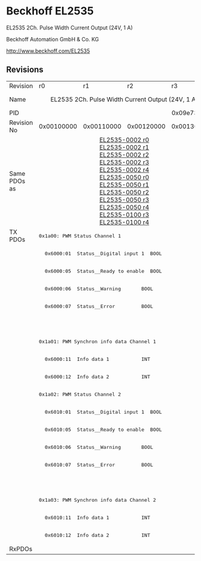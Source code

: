 # Beckhoff EL2535

EL2535 2Ch. Pulse Width Current Output (24V, 1 A)

Beckhoff Automation GmbH & Co. KG

http://www.beckhoff.com/EL2535

## Revisions
<table>
<tr >
<td>Revision</td>
<td>r0</td>
<td>r1</td>
<td>r2</td>
<td>r3</td>
<td>r5</td>
<td>r6</td>
<td>r7</td>
</tr>
<tr >
<td>Name</td>
<td colspan=4 align="center">EL2535 2Ch. Pulse Width Current Output (24V, 1 A)</td>
<td colspan=3 align="center">EL2535 2Ch. Pulse Width Current Output (24V, 1A)</td>
</tr>
<tr >
<td>PID</td>
<td colspan=7 align="center">0x09e73052</td>
</tr>
<tr >
<td>Revision No</td>
<td>0x00100000</td>
<td>0x00110000</td>
<td>0x00120000</td>
<td>0x00130000</td>
<td>0x00150000</td>
<td>0x00160000</td>
<td>0x00170000</td>
</tr>
<tr >
<td>Same PDOs as</td>
<td colspan=4 align="center"><a href="EL2535-0002">EL2535-0002 r0</a><br/><a href="EL2535-0002">EL2535-0002 r1</a><br/><a href="EL2535-0002">EL2535-0002 r2</a><br/><a href="EL2535-0002">EL2535-0002 r3</a><br/><a href="EL2535-0002">EL2535-0002 r4</a><br/><a href="EL2535-0050">EL2535-0050 r0</a><br/><a href="EL2535-0050">EL2535-0050 r1</a><br/><a href="EL2535-0050">EL2535-0050 r2</a><br/><a href="EL2535-0050">EL2535-0050 r3</a><br/><a href="EL2535-0050">EL2535-0050 r4</a><br/><a href="EL2535-0100">EL2535-0100 r3</a><br/><a href="EL2535-0100">EL2535-0100 r4</a></td>
<td colspan=2 align="center"><a href="EL2535-0002">EL2535-0002 r5</a><br/><a href="EL2535-0002">EL2535-0002 r6</a><br/><a href="EL2535-0005">EL2535-0005 r6</a><br/><a href="EL2535-0050">EL2535-0050 r5</a><br/><a href="EL2535-0050">EL2535-0050 r6</a><br/><a href="EL2535-0100">EL2535-0100 r5</a><br/><a href="EL2535-0100">EL2535-0100 r6</a></td>
<td><a href="EL2535-0002">EL2535-0002 r7</a><br/><a href="EL2535-0005">EL2535-0005 r7</a><br/><a href="EL2535-0050">EL2535-0050 r7</a><br/><a href="EL2535-0100">EL2535-0100 r7</a></td>
</tr>
<tr class="txpdo pdosection">
<td rowspan=18 valign=top>TX PDOs</td>
<td colspan=7 align="left"><pre>0x1a00: PWM Status Channel 1</pre></td>
<td></td>
</tr>
<tr class="txpdo">
<td colspan=7 align="left"><pre>  0x6000:01  Status__Digital input 1  BOOL</pre></td>
</tr>
<tr class="txpdo">
<td colspan=7 align="left"><pre>  0x6000:05  Status__Ready to enable  BOOL</pre></td>
</tr>
<tr class="txpdo">
<td colspan=7 align="left"><pre>  0x6000:06  Status__Warning       BOOL</pre></td>
</tr>
<tr class="txpdo">
<td colspan=7 align="left"><pre>  0x6000:07  Status__Error         BOOL</pre></td>
</tr>
<tr class="txpdo">
<td colspan=4 align="left"></td>
<td colspan=3 align="left"><pre>  0x6000:10  Status__TxPDO Toggle  BOOL</pre></td>
</tr>
<tr class="txpdo pdosection">
<td colspan=7 align="left"><pre>0x1a01: PWM Synchron info data Channel 1</pre></td>
</tr>
<tr class="txpdo">
<td colspan=7 align="left"><pre>  0x6000:11  Info data 1           INT</pre></td>
</tr>
<tr class="txpdo">
<td colspan=7 align="left"><pre>  0x6000:12  Info data 2           INT</pre></td>
</tr>
<tr class="txpdo pdosection">
<td colspan=7 align="left"><pre>0x1a02: PWM Status Channel 2</pre></td>
</tr>
<tr class="txpdo">
<td colspan=7 align="left"><pre>  0x6010:01  Status__Digital input 1  BOOL</pre></td>
</tr>
<tr class="txpdo">
<td colspan=7 align="left"><pre>  0x6010:05  Status__Ready to enable  BOOL</pre></td>
</tr>
<tr class="txpdo">
<td colspan=7 align="left"><pre>  0x6010:06  Status__Warning       BOOL</pre></td>
</tr>
<tr class="txpdo">
<td colspan=7 align="left"><pre>  0x6010:07  Status__Error         BOOL</pre></td>
</tr>
<tr class="txpdo">
<td colspan=4 align="left"></td>
<td colspan=3 align="left"><pre>  0x6010:10  Status__TxPDO Toggle  BOOL</pre></td>
</tr>
<tr class="txpdo pdosection">
<td colspan=7 align="left"><pre>0x1a03: PWM Synchron info data Channel 2</pre></td>
</tr>
<tr class="txpdo">
<td colspan=7 align="left"><pre>  0x6010:11  Info data 1           INT</pre></td>
</tr>
<tr class="txpdo">
<td colspan=7 align="left"><pre>  0x6010:12  Info data 2           INT</pre></td>
</tr>
<tr >
<td>RxPDOs</td>
<td colspan=7 align="left"></td>
</tr>
</table>
